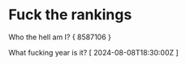# Fuck the rankings

Who the hell am I?
{ 8587106 }

What fucking year is it?
[ 2024-08-08T18:30:00Z ]
